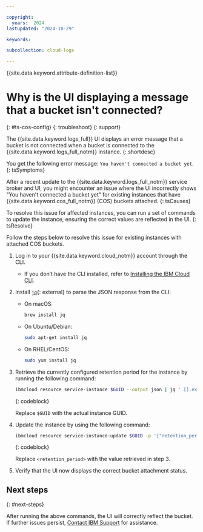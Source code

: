 ```yaml
---

copyright:
  years:  2024
lastupdated: "2024-10-29"

keywords: 

subcollection: cloud-logs

---
```



{{site.data.keyword.attribute-definition-list}}

# Why is the UI displaying a message that a bucket isn't connected? 
{: #ts-cos-config}
{: troubleshoot}
{: support}

The {{site.data.keyword.logs_full}} UI displays an error message that a bucket is not connected when a bucket is connected to the {{site.data.keyword.logs_full_notm}} instance.
{: shortdesc}

You get the following error message: `You haven't connected a bucket yet`.
{: tsSymptoms}


After a recent update to the {{site.data.keyword.logs_full_notm}} service broker and UI, you might encounter an issue where the UI incorrectly shows "You haven't connected a bucket yet" for existing instances that have {{site.data.keyword.cos_full_notm}} (COS) buckets attached.
{: tsCauses}


To resolve this issue for affected instances, you can run a set of commands to update the instance, ensuring the correct values are reflected in the UI.
{: tsResolve}

Follow the steps below to resolve this issue for existing instances with attached COS buckets.

1. Log in to your {{site.data.keyword.cloud_notm}} account through the CLI.
    - If you don’t have the CLI installed, refer to [Installing the IBM Cloud CLI](/docs/cli?topic=cli-install-ibmcloud-cli).

2. Install [`jq`](https://jqlang.github.io/jq/download/){: external} to parse the JSON response from the CLI:

   - On macOS:
        ```bash
        brew install jq
        ```
   - On Ubuntu/Debian:
        ```bash
        sudo apt-get install jq
        ```
   - On RHEL/CentOS:
        ```bash
        sudo yum install jq
        ```

3. Retrieve the currently configured retention period for the instance by running the following command:

    ```bash
    ibmcloud resource service-instance $GUID --output json | jq '.[].extensions.retention_period'
    ```
    {: codeblock}

    Replace `$GUID` with the actual instance GUID.

4. Update the instance by using the following command:

    ```bash
    ibmcloud resource service-instance-update $GUID -p '{"retention_period": "<retention_period>"}'
    ```
    {: codeblock}

    Replace `<retention_period>` with the value retrieved in step 3.

5. Verify that the UI now displays the correct bucket attachment status.

## Next steps
{: #next-steps}

After running the above commands, the UI will correctly reflect the bucket. If further issues persist, [Contact IBM Support](/docs/account?topic=account-using-avatar&interface=ui) for assistance.
